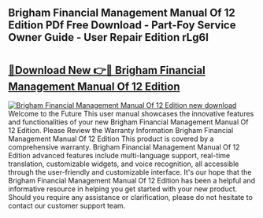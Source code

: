 ## Brigham Financial Management Manual Of 12 Edition PDf Free Download - Part-Foy Service Owner Guide - User Repair Edition rLg6I

# <h2><a href="http://bc72027.oget.top/?id=Brigham+Financial+Management+Manual+Of+12+Edition">🔗Download New 👉🔴 Brigham Financial Management Manual Of 12 Edition</a></h2>

[![Brigham Financial Management Manual Of 12 Edition new download](https://i.imgur.com/5g1atiW.png)](http://bc72027.oget.top/?id=Brigham+Financial+Management+Manual+Of+12+Edition)
Welcome to the Future This user manual showcases the innovative features and functionalities of your new Brigham Financial Management Manual Of 12 Edition. Please Review the Warranty Information Brigham Financial Management Manual Of 12 Edition This product is covered by a comprehensive warranty. Brigham Financial Management Manual Of 12 Edition advanced features include multi-language support, real-time translation, customizable widgets, and voice recognition, all accessible through the user-friendly and customizable interface. It's our hope that the Brigham Financial Management Manual Of 12 Edition has been a helpful and informative resource in helping you get started with your new product. Should you require any assistance or clarification, please do not hesitate to contact our customer support team.
